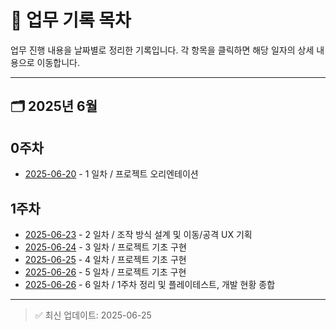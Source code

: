 # 📅 업무 기록 목차

업무 진행 내용을 날짜별로 정리한 기록입니다. 각 항목을 클릭하면 해당 일자의 상세 내용으로 이동합니다.

---

## 🗂️ 2025년 6월

## 0주차
- [2025-06-20](https://devp0tion.github.io/DevP0tion/ToB/TOB_1일차) - 1 일차 / 프로젝트 오리엔테이션

## 1주차
- [2025-06-23](https://devp0tion.github.io/DevP0tion/ToB/TOB_2일차) - 2 일차 / 조작 방식 설계 및 이동/공격 UX 기획  
- [2025-06-24](https://devp0tion.github.io/DevP0tion/ToB/TOB_3일차) - 3 일차 / 프로젝트 기초 구현
- [2025-06-25](https://devp0tion.github.io/DevP0tion/ToB/TOB_4일차) - 4 일차 / 프로젝트 기초 구현
- [2025-06-26](https://devp0tion.github.io/DevP0tion/ToB/TOB_5일차) - 5 일차 / 프로젝트 기초 구현
- [2025-06-26](https://devp0tion.github.io/DevP0tion/ToB/TOB_5일차) - 6 일차 / 1주차 정리 및 플레이테스트, 개발 현황 종합

---

> ✅ 최신 업데이트: 2025-06-25
